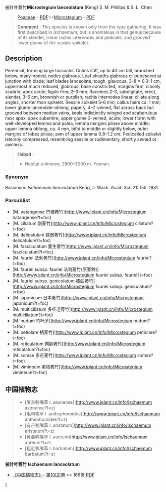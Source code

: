 披针叶莠竹**Microstegium lanceolatum** (Keng) S. M. Phillips & S. L. Chen

> [Poaceae](http://www.iplant.cn/info/Poaceae?t=foc) - [PDF](http://www.iplant.cn/foc/pdf/Poaceae.pdf)>>[Microstegium](http://www.iplant.cn/info/Microstegium?t=foc) - [PDF](http://www.iplant.cn/foc/pdf/Microstegium.pdf)


> **Comment** : 
> This species is known only from the type gathering. It was first described in *Ischaemum*, but is anomalous in that genus because of its slender, linear rachis internodes and pedicels, and grooved lower glume of the sessile spikelet.

## Description

Perennial, forming large tussocks. Culms stiff, up to 40 cm tall, branched below, many-noded, nodes glabrous. Leaf sheaths glabrous or pubescent at junction with blade; leaf blades lanceolate, tough, glaucous, 3–8 × 0.3–1 cm, uppermost much reduced, glabrous, base constricted, margins firm, closely scabrid, apex acute; ligule firm, 2–3 mm. Racemes 2–3, subdigitate, erect, slender, 3–6 cm, brownish or purplish; rachis internodes linear, ciliate along angles, shorter than spikelet. Sessile spikelet 5–6 mm; callus hairs ca. 1 mm; lower glume lanceolate-oblong, papery, 4–7-veined, flat across back but grooved between median veins, keels indistinctly winged and scaberulous near apex, apex subentire; upper glume 3-veined, acute; lower floret with well-developed lemma and palea, lemma margins pilose above middle; upper lemma oblong, ca. 4 mm, bifid to middle or slightly below, outer margins of lobes pilose; awn of upper lemma 0.8–1.2 cm. Pedicelled spikelet laterally compressed, resembling sessile or rudimentary, shortly awned or awnless.


> **Habait** : 
>* Habitat unknown; 2800–3000 m. Yunnan.

### Synonym
Basionym: *Ischaemum lanceolatum* Keng, J. Wash. Acad. Sci. 21: 155. 1931.

### Parsublist

* [M.  batangense  巴塘莠竹](http://www.iplant.cn/info/Microstegium batangense?t=foc)
* [M.  ciliatum  刚莠竹](http://www.iplant.cn/info/Microstegium ciliatum?t=foc)
* [M.  delicatulum  荏弱莠竹](http://www.iplant.cn/info/Microstegium delicatulum?t=foc)
* [M.  fasciculatum  蔓生莠竹](http://www.iplant.cn/info/Microstegium fasciculatum?t=foc)
* [M.  fauriei  法利莠竹](http://www.iplant.cn/info/Microstegium fauriei?t=foc)
* [M.  fauriei subsp. fauriei  法利莠竹(原亚种)](http://www.iplant.cn/info/Microstegium fauriei subsp. fauriei?t=foc)
* [M.  fauriei subsp. geniculatum  膝曲莠竹](http://www.iplant.cn/info/Microstegium fauriei subsp. geniculatum?t=foc)
* [M.  japonicum  日本莠竹](http://www.iplant.cn/info/Microstegium japonicum?t=foc)
* [M.  multiciliatum  多纤毛莠竹](http://www.iplant.cn/info/Microstegium multiciliatum?t=foc)
* [M.  nudum  竹叶茅](http://www.iplant.cn/info/Microstegium nudum?t=foc)
* [M.  petiolare  柄莠竹](http://www.iplant.cn/info/Microstegium petiolare?t=foc)
* [M.  reticulatum  网脉莠竹](http://www.iplant.cn/info/Microstegium reticulatum?t=foc)
* [M.  somae  多芒莠竹](http://www.iplant.cn/info/Microstegium somae?t=foc)
* [M.  vimineum  柔枝莠竹](http://www.iplant.cn/info/Microstegium vimineum?t=foc)


## 中国植物志

> * [屏东鸭嘴草  I.  akonense](http://www.iplant.cn/info/Ischaemum akonense?t=z)
> * [毛鸭嘴草  I.  anthephoroides](http://www.iplant.cn/info/Ischaemum anthephoroides?t=z)
> * [有芒鸭嘴草  I.  aristatum](http://www.iplant.cn/info/Ischaemum aristatum?t=z)
> * [黄金鸭嘴草  I.  aureum](http://www.iplant.cn/info/Ischaemum aureum?t=z)
> * [粗毛鸭嘴草  I.  barbatum](http://www.iplant.cn/info/Ischaemum barbatum?t=z)


**披针叶莠竹 Ischaemum lanceolatum**

* [《中国植物志》](http://www.iplant.cn/frps)- [第10(2)卷](http://www.iplant.cn/frps/vol/10(2)) >> 165页 [PDF](http://www.iplant.cn/frps/pdf/10(2)/165.pdf)

}